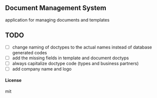 ## Document Management System

application for managing documents and templates

## TODO
- [ ] change naming of doctypes to the actual names instead of database generated codes
- [ ] add the missing fields in template and document doctyps
- [ ] always capitalize doctype code (types and business partners)
- [ ] add company name and logo

#### License

mit
